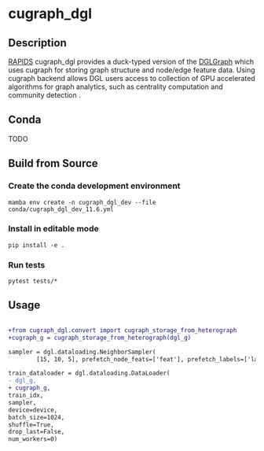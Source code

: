 # cugraph_dgl

## Description

[RAPIDS](https://rapids.ai) cugraph_dgl provides a duck-typed version of the [DGLGraph](https://docs.dgl.ai/api/python/dgl.DGLGraph.html#dgl.DGLGraph)  which uses cugraph for storing graph structure and node/edge feature data.  Using cugraph backend allows DGL users access to collection of GPU accelerated algorithms for graph analytics, such as centrality computation and community detection . 

## Conda
TODO

## Build from Source

### Create the conda development environment
```
mamba env create -n cugraph_dgl_dev --file conda/cugraph_dgl_dev_11.6.yml
```

### Install  in editable mode
```
pip install -e . 
```

### Run tests

```
pytest tests/*
```


## Usage
```diff

+from cugraph_dgl.convert import cugraph_storage_from_heterograph
+cugraph_g = cugraph_storage_from_heterograph(dgl_g)

sampler = dgl.dataloading.NeighborSampler(
        [15, 10, 5], prefetch_node_feats=['feat'], prefetch_labels=['label'])

train_dataloader = dgl.dataloading.DataLoader(
- dgl_g, 
+ cugraph_g,
train_idx, 
sampler, 
device=device, 
batch_size=1024,
shuffle=True,
drop_last=False, 
num_workers=0)
```


